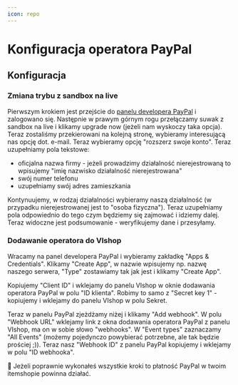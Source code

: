 ```yaml
---
icon: repo
---
```


# Konfiguracja operatora PayPal

## Konfiguracja
### Zmiana trybu z sandbox na live
Pierwszym krokiem jest przejście do [panelu developera PayPal](https://developer.paypal.com/dashboard/) i zalogowano się.
Następnie w prawym górnym rogu przełączamy suwak z sandbox na live i klikamy upgrade now (jeżeli nam wyskoczy taka opcja). 
Teraz zostaliśmy przekierowani na kolejną stronę, wybieramy interesującą nas opcję dot. e-mail. Teraz wybieramy opcję
"rozszerz swoje konto". Teraz uzupełniamy pola tekstowe:
- oficjalna nazwa firmy - jeżeli prowadzimy działalność nierejestrowaną to wpisujemy "imię nazwisko działalność nierejestrowana"
- swój numer telefonu
- uzupełniamy swój adres zamieszkania 

Kontynuujemy, w rodzaj działalności wybieramy naszą działalność (w przypadku nierejestrowanej jest to "osoba fizyczna").
Teraz uzupełniamy pola odpowiednio do tego czym będziemy się zajmować i idziemy dalej. Teraz widoczne jest podsumowanie -
weryfikujemy dane i przesyłamy.
### Dodawanie operatora do VIshop
Wracamy na panel developera PayPal i wybieramy zakładkę "Apps & Credentials". Klikamy "Create App", w nazwie wpisujemy np.
nazwę naszego serwera, "Type" zostawiamy tak jak jest i klikamy "Create App".

Kopiujemy "Client ID" i wklejamy do panelu VIshop w oknie dodawania operatora PayPal w polu "ID klienta". Robimy to samo z
"Secret key 1" - kopiujemy i wklejamy do panelu VIshop w polu Sekret.


Teraz w panelu PayPal zjeżdżamy niżej i klikamy "Add webhook". W polu "Webhook URL" wklejamy link z okna dodawania operatora PayPal
z panelu VIshop, ma on w sobie słowo "webhooks". W "Event types" zaznaczamy "All Events" (możemy pojedynczo powybierać 
potrzebne, ale tak będzie prościej ;)). Teraz nasz "Webhook ID" z panelu PayPal kopiujemy i wklejamy w polu "ID webhooka".

:tada: Jeżeli poprawnie wykonałeś wszystkie kroki to płatność PayPal w twoim itemshopie powinna działać.